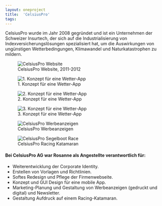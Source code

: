 ```yaml
---
layout: oneproject
title:  'CelsiusPro'
tags:   
---
```


CelsiusPro wurde im Jahr 2008 gegründet und ist ein Unternehmen der Schweizer Insurtech, der sich auf die Industrialisierung von Indexversicherungslösungen spezialisiert hat, um die Auswirkungen von ungünstigen Wetterbedingungen, Klimawandel und Naturkatastrophen zu mildern.

<aside>

<figure>
  <img src="/assets{{ page.url }}CelsiusPro_00.jpg"
    srcset="/assets{{ page.url }}CelsiusPro_00_2x.jpg 2x"
    alt="CelsiusPro Website">
  <figcaption>CelsiusPro Website, 2011-2012</figcaption>
</figure>

<figure>
  <img src="/assets{{ page.url }}CelsiusPro_01.jpg"
    srcset="/assets{{ page.url }}CelsiusPro_01_2x.jpg 2x"
    alt="1. Konzept für eine Wetter-App">
  <figcaption>1. Konzept für eine Wetter-App</figcaption>
</figure>

<figure>
  <img src="/assets{{ page.url }}CelsiusPro_02.jpg"
    srcset="/assets{{ page.url }}CelsiusPro_02_2x.jpg 2x"
    alt="2. Konzept für eine Wetter-App">
  <figcaption>2. Konzept für eine Wetter-App</figcaption>
</figure>

<figure>
  <img src="/assets{{ page.url }}CelsiusPro_03.jpg"
    srcset="/assets{{ page.url }}CelsiusPro_03_2x.jpg 2x"
    alt="3. Konzept für eine Wetter-App">
  <figcaption>3. Konzept für eine Wetter-App</figcaption>
</figure>

<figure>
  <img src="/assets{{ page.url }}CelsiusPro_04.jpg"
    srcset="/assets{{ page.url }}CelsiusPro_04_2x.jpg 2x"
    alt="CelsiusPro Werbeanzeigen">
  <figcaption>CelsiusPro Werbeanzeigen</figcaption>
</figure>

<figure>
  <img src="/assets{{ page.url }}CelsiusPro_05.jpg"
    srcset="/assets{{ page.url }}CelsiusPro_05_2x.jpg 2x"
    alt="CelsiusPro Segelboot Race">
  <figcaption>CelsiusPro Racing Katamaran</figcaption>
</figure>

</aside>


#### Bei CelsiusPro AG war Rosanne als Angestellte verantwortlich für:
- Weiterentwicklung der Corporate Identity.
- Erstellen von Vorlagen und Richtlinien.
- Softes Redesign und Pflege der Firmenwebseite.
- Konzept und GUI Design für eine mobile App.
- Marketing-Planung und Gestaltung von Werbeanzeigen (gedruckt und digital) und Newsletter.
- Gestaltung Aufdruck auf einem Racing-Katamaran.
